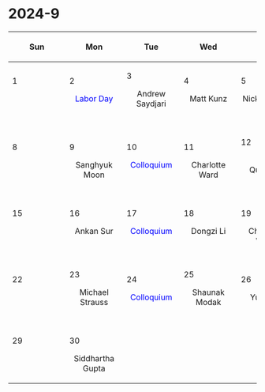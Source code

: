 # 2024-9

|<div style='max-width:100px;width:100px'><p>Sun</p></div>|<div style='max-width:100px;width:100px'><p>Mon</p></div>|<div style='max-width:100px;width:100px'><p>Tue</p></div>|<div style='max-width:100px;width:100px'><p>Wed</p></div>|<div style='max-width:100px;width:100px'><p>Thu</p></div>|<div style='max-width:100px;width:100px'><p>Fri</p></div>|<div style='max-width:100px;width:100px'><p>Sat</p></div>|
|:-:|:-:|:-:|:-:|:-:|:-:|:-:|
|<p align='left'>1</p><p><br/><br/></p>|<p align='left'>2</p><p><span style='color:blue'>Labor Day</span><br/><br/></p>|<p align='left'>3</p><p>Andrew Saydjari<br/><br/></p>|<p align='left'>4</p><p>Matt Kunz<br/><br/></p>|<p align='left'>5</p><p>Nick Loudas<br/><br/></p>|<p align='left'>6</p><p>Yue Pan<br/><br/></p>|<p align='left'>7</p><p><br/><br/></p>|
|<p align='left'>8</p><p><br/><br/></p>|<p align='left'>9</p><p>Sanghyuk<br/> Moon</p>|<p align='left'>10</p><p><span style='color:blue'>Colloquium</span><br/><br/></p>|<p align='left'>11</p><p>Charlotte<br/> Ward</p>|<p align='left'>12</p><p>Eliot Quataert<br/><br/></p>|<p align='left'>13</p><p>David Setton<br/><br/></p>|<p align='left'>14</p><p><br/><br/></p>|
|<p align='left'>15</p><p><br/><br/></p>|<p align='left'>16</p><p>Ankan Sur<br/><br/></p>|<p align='left'>17</p><p><span style='color:blue'>Colloquium</span><br/><br/></p>|<p align='left'>18</p><p>Dongzi Li<br/><br/></p>|<p align='left'>19</p><p>Charlotte<br/> Ward</p>|<p align='left'>20</p><p>Jeremy Goodman<br/><br/></p>|<p align='left'>21</p><p><br/><br/></p>|
|<p align='left'>22</p><p><br/><br/></p>|<p align='left'>23</p><p>Michael Strauss<br/><br/></p>|<p align='left'>24</p><p><span style='color:blue'>Colloquium</span><br/><br/></p>|<p align='left'>25</p><p>Shaunak Modak<br/><br/></p>|<p align='left'>26</p><p>Yubo Su<br/><br/></p>|<p align='left'>27</p><p>Philipp Kempski<br/><br/></p>|<p align='left'>28</p><p><br/><br/></p>|
|<p align='left'>29</p><p><br/><br/></p>|<p align='left'>30</p><p>Siddhartha<br/> Gupta</p>|<p><br/><br/></p> |<p><br/><br/></p> |<p><br/><br/></p> |<p><br/><br/></p> |<p><br/><br/></p> |
